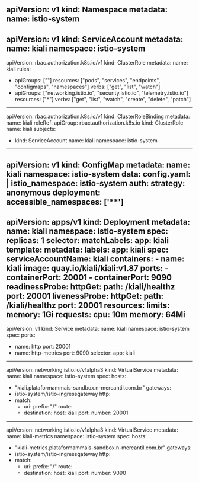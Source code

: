 apiVersion: v1
kind: Namespace
metadata:
  name: istio-system
---
apiVersion: v1
kind: ServiceAccount
metadata:
  name: kiali
  namespace: istio-system
---
apiVersion: rbac.authorization.k8s.io/v1
kind: ClusterRole
metadata:
  name: kiali
rules:
- apiGroups: [""]
  resources: ["pods", "services", "endpoints", "configmaps", "namespaces"]
  verbs: ["get", "list", "watch"]
- apiGroups: ["networking.istio.io", "security.istio.io", "telemetry.istio.io"]
  resources: ["*"]
  verbs: ["get", "list", "watch", "create", "delete", "patch"]
---
apiVersion: rbac.authorization.k8s.io/v1
kind: ClusterRoleBinding
metadata:
  name: kiali
roleRef:
  apiGroup: rbac.authorization.k8s.io
  kind: ClusterRole
  name: kiali
subjects:
- kind: ServiceAccount
  name: kiali
  namespace: istio-system
---
apiVersion: v1
kind: ConfigMap
metadata:
  name: kiali
  namespace: istio-system
data:
  config.yaml: |
    istio_namespace: istio-system
    auth:
      strategy: anonymous
    deployment:
      accessible_namespaces: ['**']
---
apiVersion: apps/v1
kind: Deployment
metadata:
  name: kiali
  namespace: istio-system
spec:
  replicas: 1
  selector:
    matchLabels:
      app: kiali
  template:
    metadata:
      labels:
        app: kiali
    spec:
      serviceAccountName: kiali
      containers:
      - name: kiali
        image: quay.io/kiali/kiali:v1.87
        ports:
        - containerPort: 20001
        - containerPort: 9090
        readinessProbe:
          httpGet:
            path: /kiali/healthz
            port: 20001
        livenessProbe:
          httpGet:
            path: /kiali/healthz
            port: 20001
        resources:
          limits:
            memory: 1Gi
          requests:
            cpu: 10m
            memory: 64Mi
---
apiVersion: v1
kind: Service
metadata:
  name: kiali
  namespace: istio-system
spec:
  ports:
  - name: http
    port: 20001
  - name: http-metrics
    port: 9090
  selector:
    app: kiali
---
apiVersion: networking.istio.io/v1alpha3
kind: VirtualService
metadata:
  name: kiali
  namespace: istio-system
spec:
  hosts:
  - "kiali.plataformammais-sandbox.n-mercantil.com.br"
  gateways:
  - istio-system/istio-ingressgateway
  http:
  - match:
      - uri:
          prefix: "/"
    route:
    - destination:
        host: kiali
        port:
          number: 20001
---
apiVersion: networking.istio.io/v1alpha3
kind: VirtualService
metadata:
  name: kiali-metrics
  namespace: istio-system
spec:
  hosts:
  - "kiali-metrics.plataformammais-sandbox.n-mercantil.com.br"
  gateways:
  - istio-system/istio-ingressgateway
  http:
  - match:
      - uri:
          prefix: "/"
    route:
    - destination:
        host: kiali
        port:
          number: 9090
